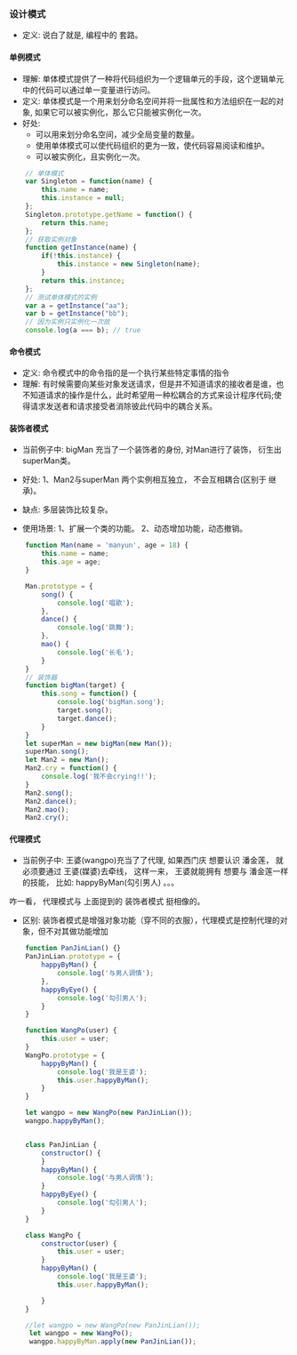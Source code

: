 ### 设计模式
- 定义: 说白了就是, 编程中的 套路。
#### 单例模式
- 理解: 单体模式提供了一种将代码组织为一个逻辑单元的手段，这个逻辑单元中的代码可以通过单一变量进行访问。
- 定义: 单体模式是一个用来划分命名空间并将一批属性和方法组织在一起的对象, 如果它可以被实例化，那么它只能被实例化一次。
- 好处:
    - 可以用来划分命名空间，减少全局变量的数量。
    - 使用单体模式可以使代码组织的更为一致，使代码容易阅读和维护。
    - 可以被实例化，且实例化一次。
```javascript
    // 单体模式
    var Singleton = function(name) {
        this.name = name;
        this.instance = null;
    };
    Singleton.prototype.getName = function() {
        return this.name;
    };
    // 获取实例对象
    function getInstance(name) {
        if(!this.instance) {
            this.instance = new Singleton(name);
        }
        return this.instance;
    };
    // 测试单体模式的实例
    var a = getInstance("aa");
    var b = getInstance("bb");
    // 因为实例只实例化一次故
    console.log(a === b); // true
```
#### 命令模式
- 定义: 命令模式中的命令指的是一个执行某些特定事情的指令
- 理解: 有时候需要向某些对象发送请求，但是并不知道请求的接收者是谁，也不知道请求的操作是什么，此时希望用一种松耦合的方式来设计程序代码;使得请求发送者和请求接受者消除彼此代码中的耦合关系。

#### 装饰者模式
- 当前例子中: bigMan 充当了一个装饰者的身份, 对Man进行了装饰， 衍生出 superMan类。

- 好处: 1、Man2与superMan 两个实例相互独立， 不会互相耦合(区别于 继承)。

- 缺点: 多层装饰比较复杂。

- 使用场景: 1、扩展一个类的功能。 2、动态增加功能，动态撤销。
```javascript
    function Man(name = 'manyun', age = 18) {
        this.name = name;
        this.age = age;
    }

    Man.prototype = {
        song() {
            console.log('唱歌');
        },
        dance() {
            console.log('跳舞');
        },
        mao() {
            console.log('长毛');
        }
    }
    // 装饰器
    function bigMan(target) {
        this.song = function() {
            console.log('bigMan.song');
            target.song();
            target.dance();
        }
    }
    let superMan = new bigMan(new Man());
    superMan.song();
    let Man2 = new Man();
    Man2.cry = function() {
        console.log('我不会crying!!');
    }
    Man2.song();
    Man2.dance();
    Man2.mao();
    Man2.cry();
```
#### 代理模式
- 当前例子中: 王婆(wangpo)充当了了代理, 如果西门庆 想要认识 潘金莲， 就必须要通过 王婆(媒婆)去牵线， 这样一来， 王婆就能拥有 想要与 潘金莲一样的技能，
比如: happyByMan(勾引男人) 。。。

咋一看， 代理模式与 上面提到的 装饰者模式 挺相像的。

- 区别: 装饰者模式是增强对象功能（穿不同的衣服），代理模式是控制代理的对象，但不对其做功能增加
```javascript
    function PanJinLian() {}
    PanJinLian.prototype = {
        happyByMan() {
            console.log('与男人调情');
        },
        happyByEye() {
            console.log('勾引男人');
        }
    }

    function WangPo(user) {
        this.user = user;
    }
    WangPo.prototype = {
        happyByMan() {
            console.log('我是王婆');
            this.user.happyByMan();
        }
    }

    let wangpo = new WangPo(new PanJinLian());
    wangpo.happyByMan();


    class PanJinLian {
        constructor() {
        }
        happyByMan() {
            console.log('与男人调情');
        }
        happyByEye() {
            console.log('勾引男人');
        }
    }

    class WangPo {
        constructor(user) {
            this.user = user;
        }
        happyByMan() {
            console.log('我是王婆');
            this.user.happyByMan();

        }
    }

    //let wangpo = new WangPo(new PanJinLian());
     let wangpo = new WangPo();
     wangpo.happyByMan.apply(new PanJinLian());
```
